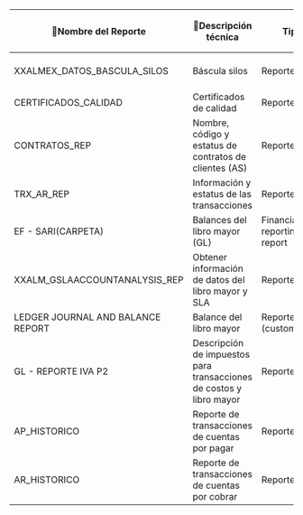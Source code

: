 
|📄Nombre del Reporte|📝Descripción técnica|Tipo|🖥️Módulo(Info origen)|🧑‍💼Solicitante(Posición)|Departamento(Solicitante)|📅Fecha de actualización|📍Ubicación|Responsable|Base de datos|Plataforma de entrega|Núm. solicitud(Create/Update)|Período de consulta|Detalles técnicos(Cambios)|
|---|---|---|---|---|---|---|---|---|---|---|---|---|---|
|XXALMEX_DATOS_BASCULA_SILOS|Báscula silos|Reporte|Ordenes de compra (PO)|NA (Proyecto)|NA (Proyecto)|NA|Custom/Bascula_SILOS|Proyectos|Oracle|OTBI|NA|24/7|NA|
|CERTIFICADOS_CALIDAD|Certificados de calidad|Reporte|Calidad (QTY)|Master user (Proyecto)|Calidad|NA|Custom/CERTIFICADOS_CALIDAD|SA|Oracle|OTBI|NA|24/7|NA|
|CONTRATOS_REP|Nombre, código y estatus de contratos de clientes (AS)|Reporte|Contratos (OKC)|NA (Proyecto)|OKC Contratos|NA|Custom/Diagnostico/|Proyectos|Oracle|OTBI|NA|NA|NA|
|TRX_AR_REP|Información y estatus de las transacciones|Reporte|Facturación (AR)|NA (Proyecto)|Facturación (AR)|NA|Custom/Diagnostico/|Proyectos|Oracle|OTBI|NA|NA|NA|
|EF - SARI(CARPETA)|Balances del libro mayor (GL)|Financial reporting report|Costos (GL)|Coordinador financiero y contable (SARI)|Facturación (AR)|NA|Custom/Financials/EF - SARI|SA|Oracle|OTBI|NA|NA|NA|
|XXALM_GSLAACCOUNTANALYSIS_REP|Obtener información de datos del libro mayor y SLA|Reporte|Costos (GL)|NA|Costos (GL)|NA|Custom/Financials/FUSION ACCOUNTING-HUB/|SA|Oracle|OTBI|NA|Mensual|NA|
|LEDGER JOURNAL AND BALANCE REPORT|Balance del libro mayor|Reporte (customizado)|Libro mayor (GL)|NA|Libro mayor (GL-CST)|NA|Custom/Financials/General Ledger/Journals/|SA|Oracle|OTBI|NA|24/7|NA|
|GL - REPORTE IVA P2|Descripción de impuestos para transacciones de costos y libro mayor|Reporte|Costos (GL)|Auxiliar de impuestos (María del Carmen Corona)|Cuentas por pagar (AP)|NA|Custom/Financials/GL - IMPUESTOS/|SA|Oracle|OTBI|NA|24/7|NA|
|AP_HISTORICO|Reporte de transacciones de cuentas por pagar|Reporte|Cuentas por pagar (AP)|NA|Cuentas por pagar (AP)|NA|Custom/INFOSAT_HISTORICO|SA|Oracle|OTBI|NA|NA|NA|
|AR_HISTORICO|Reporte de transacciones de cuentas por cobrar|Reporte|Cuentas por cobrar (AR)|NA|Cuentas por cobrar (AR)|NA|Custom/INFOSAT_HISTORICO|SA|Oracle|OTBI|NA|NA|NA|